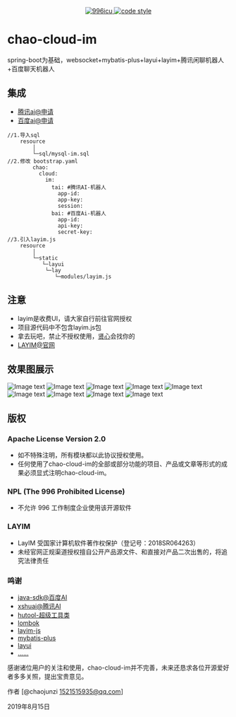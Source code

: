 <p align="center">
  <a href="https://github.com/996icu/996.ICU/blob/master/LICENSE">
    <img alt="996icu" src="https://img.shields.io/badge/license-NPL%20(The%20996%20Prohibited%20License)-blue.svg">
  </a>

  <a href="https://www.apache.org/licenses/LICENSE-2.0">
    <img alt="code style" src="https://img.shields.io/badge/license-Apache%202-4EB1BA.svg?style=flat-square">
  </a>
</p>

# chao-cloud-im
spring-boot为基础，websocket+mybatis-plus+layui+layim+腾讯闲聊机器人+百度聊天机器人

## 集成

- [腾讯ai@申请](https://ai.qq.com/console/home)
- [百度ai@申请](http://ai.baidu.com/)

``` 
//1.导入sql
	resource
		│
		└─sql/mysql-im.sql
//2.修改 bootstrap.yaml 
		chao:
		  cloud:
		    im:
		      tai: #腾讯AI-机器人
		        app-id:  
		        app-key:  
		        session:  
		      bai: #百度Ai-机器人
		        app-id:  
		        api-key:  
		        secret-key:  
//3.引入layim.js
	resource
		│
		└─static   		 
		   └─layui 		
		   	└─lay		
		 	   └─modules/layim.js
```

## 注意

- layim是收费UI，请大家自行前往官网授权
- 项目源代码中不包含layim.js包
- 拿去玩吧，禁止不授权使用，[贤心](https://github.com/sentsin)会找你的
- [LAYIM@官网](http://layim.layui.com/)

## 效果图展示

![Image text](screenshot/1.png)
![Image text](screenshot/2.png) 
![Image text](screenshot/3.png) 
![Image text](screenshot/4.png) 
![Image text](screenshot/5.png) 
![Image text](screenshot/6.png) 
![Image text](screenshot/7.png) 
![Image text](screenshot/8.png) 
![Image text](screenshot/9.png) 

## 版权

### Apache License Version 2.0  

- 如不特殊注明，所有模块都以此协议授权使用。
- 任何使用了chao-cloud-im的全部或部分功能的项目、产品或文章等形式的成果必须显式注明chao-cloud-im。

### NPL (The 996 Prohibited License)

- 不允许 996 工作制度企业使用该开源软件

### LAYIM

- LayIM 受国家计算机软件著作权保护（登记号：2018SR064263）
- 未经官网正规渠道授权擅自公开产品源文件、和直接对产品二次出售的，将追究法律责任

### 鸣谢
- [java-sdk@百度AI](https://github.com/Baidu-AIP/java-sdk)  
- [xshuai@腾讯AI](https://gitee.com/xshuai/taip)  
- [hutool-超级工具类](https://github.com/looly/hutool)  
- [lombok](https://github.com/rzwitserloot/lombok)  
- [layim-js](https://gitee.com/pctao/instant_chat_tools)  
- [mybatis-plus](https://github.com/baomidou/mybatis-plus)  
- [layui](https://github.com/sentsin/layui/)  
- [......](https://github.com/)  

感谢诸位用户的关注和使用，chao-cloud-im并不完善，未来还恳求各位开源爱好者多多关照，提出宝贵意见。

作者 [@chaojunzi 1521515935@qq.com]

2019年8月15日